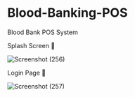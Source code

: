 # Blood-Banking-POS
Blood Bank POS System

Splash Screen 🌟

![Screenshot (256)](https://user-images.githubusercontent.com/87766409/135576604-02823f86-b737-4830-9e3a-d7ba25c242ca.png)

Login Page 🔐

![Screenshot (257)](https://user-images.githubusercontent.com/87766409/135576829-967b695c-87ea-4471-a3b4-66c6cb802d87.png)
